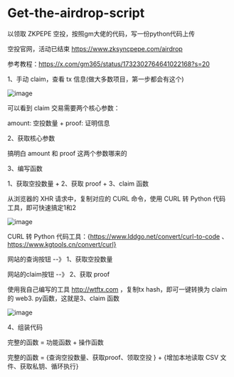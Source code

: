 # Get-the-airdrop-script
以领取 ZKPEPE 空投，按照gm大佬的代码，写一份python代码上传

空投官网，活动已结束  https://www.zksyncpepe.com/airdrop

参考教程：https://x.com/gm365/status/1732302764641022168?s=20


1、手动 claim，查看 tx 信息(做大多数项目，第一步都会有这个)

![image](https://github.com/xyyz12/Get-the-airdrop-script/assets/91812763/ee282a12-e0e0-478d-9206-225147577f31)

可以看到 claim 交易需要两个核心参数：

 amount: 空投数量   +    proof: 证明信息
  
2、获取核心参数

搞明白 amount 和 proof  这两个参数哪来的

3、编写函数

1、获取空投数量    +    2、获取 proof   +    3、claim 函数

从浏览器的 XHR 请求中，复制对应的 CURL 命令，使用 CURL 转 Python 代码工具，即可快速搞定1和2

![image](https://github.com/xyyz12/Get-the-airdrop-script/assets/91812763/d1726d25-c3c5-4fa4-a25e-f04e33b5a014)

 CURL 转 Python 代码工具：{https://www.lddgo.net/convert/curl-to-code 、 https://www.kgtools.cn/convert/curl} 

网站的查询按钮   --》     1、获取空投数量

网站的claim按钮  --》     2、获取 proof

使用我自己编写的工具 http://wtftx.com       ，复制tx hash，即可一键转换为 claim 的 web3. py函数，这就是3、claim 函数


![image](https://github.com/xyyz12/Get-the-airdrop-script/assets/91812763/9567f9c8-03a8-41b2-8fb5-552d64ba94e9)


4、组装代码

完整的函数 = 功能函数 +  操作函数

完整的函数 = {查询空投数量、获取proof、领取空投 }  +   {增加本地读取 CSV 文件、获取私钥、循环执行} 
